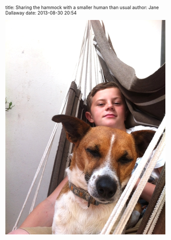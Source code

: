 
title: Sharing the hammock with a smaller human than usual
author: Jane Dallaway
date: 2013-08-30 20:54

<div><a href="/media/Ptp_photo.JPG"><img src="/media/Ptp_thumb_photo.JPG" width="500" height="669"/></a></div>



 
      